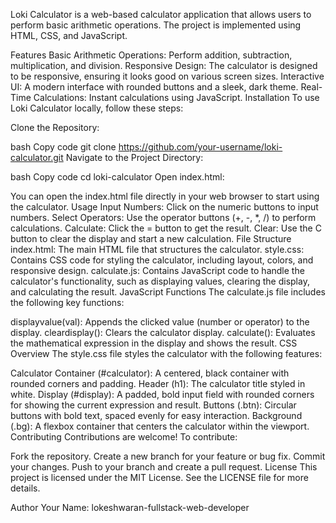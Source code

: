 
Loki Calculator is a web-based calculator application that allows users to perform basic arithmetic operations. The project is implemented using HTML, CSS, and JavaScript.

Features
Basic Arithmetic Operations: Perform addition, subtraction, multiplication, and division.
Responsive Design: The calculator is designed to be responsive, ensuring it looks good on various screen sizes.
Interactive UI: A modern interface with rounded buttons and a sleek, dark theme.
Real-Time Calculations: Instant calculations using JavaScript.
Installation
To use Loki Calculator locally, follow these steps:

Clone the Repository:

bash
Copy code
git clone https://github.com/your-username/loki-calculator.git
Navigate to the Project Directory:

bash
Copy code
cd loki-calculator
Open index.html:

You can open the index.html file directly in your web browser to start using the calculator.
Usage
Input Numbers: Click on the numeric buttons to input numbers.
Select Operators: Use the operator buttons (+, -, *, /) to perform calculations.
Calculate: Click the = button to get the result.
Clear: Use the C button to clear the display and start a new calculation.
File Structure
index.html: The main HTML file that structures the calculator.
style.css: Contains CSS code for styling the calculator, including layout, colors, and responsive design.
calculate.js: Contains JavaScript code to handle the calculator's functionality, such as displaying values, clearing the display, and calculating the result.
JavaScript Functions
The calculate.js file includes the following key functions:

displayvalue(val): Appends the clicked value (number or operator) to the display.
cleardisplay(): Clears the calculator display.
calculate(): Evaluates the mathematical expression in the display and shows the result.
CSS Overview
The style.css file styles the calculator with the following features:

Calculator Container (#calculator): A centered, black container with rounded corners and padding.
Header (h1): The calculator title styled in white.
Display (#display): A padded, bold input field with rounded corners for showing the current expression and result.
Buttons (.btn): Circular buttons with bold text, spaced evenly for easy interaction.
Background (.bg): A flexbox container that centers the calculator within the viewport.
Contributing
Contributions are welcome! To contribute:

Fork the repository.
Create a new branch for your feature or bug fix.
Commit your changes.
Push to your branch and create a pull request.
License
This project is licensed under the MIT License. See the LICENSE file for more details.

Author
Your Name: lokeshwaran-fullstack-web-developer
